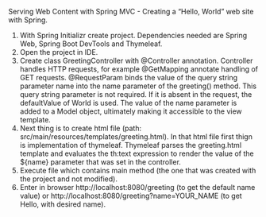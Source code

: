 Serving Web Content with Spring MVC - Creating a “Hello, World” web site with Spring.

1. With Spring Initializr create project. Dependencies needed are Spring Web, Spring Boot DevTools and Thymeleaf.
2. Open the project in IDE.
3. Create class GreetingController with @Controller annotation. Controller handles HTTP requests, for example @GetMapping annotate handling of GET requests.
@RequestParam binds the value of the query string parameter name into the name parameter of the greeting() method. This query string parameter is not required. If it is absent in the request, the defaultValue of World is used. The value of the name parameter is added to a Model object, ultimately making it accessible to the view template.
4. Next thing is to create html file (path: src/main/resources/templates/greeting.html). In that html file first thign is implementation of thymeleaf.
Thymeleaf parses the greeting.html template and evaluates the th:text expression to render the value of the ${name} parameter that was set in the controller.
5. Execute file which contains main method (the one that was created with the project and not modified).
6. Enter in browser http://localhost:8080/greeting (to get the default name value) or http://localhost:8080/greeting?name=YOUR_NAME (to get Hello, with desired name).
